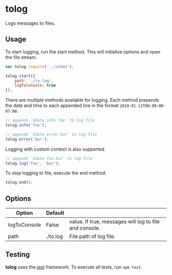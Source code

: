 # tolog

Logs messages to files.



## Usage

To start logging, run the start method.  This will initialize options and open the file stream.

```javascript
var tolog require('../index');

tolog.start({
    path: './to.log',
    logToConsole: true
});
```

There are multiple methods available for logging.  Each method prepends the date and time to each appended line in the format `2019-01-11T00:00:00-07:00`.

```javascript
// appends `$date info foo` to log file
tolog.info('foo');

// appends `$date error bar` to log file
tolog.error('bar');
```

Logging with custom context is also supported.

```javascript
// appends `$date foo bar` to log file
tolog.log('foo', 'bar');
```

To stop logging to file, execute the end method.

```javascript
tolog.end();
```



## Options

| Option       | Default  |                                                         |
| ------------ | -------- | ------------------------------------------------------- |
| logToConsole | False    | value.  If true, messages will log to file and console. |
| path         | ./to.log | File path of log file.                                  |



## Testing

**tolog** uses the [jest](https://jestjs.io/) framework.  To execute all tests, run `npm test`.